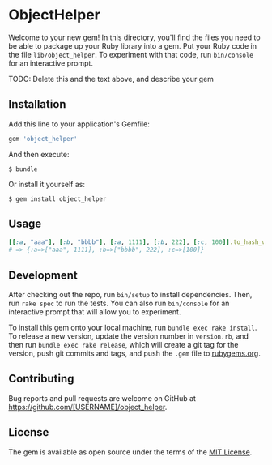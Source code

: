 # ObjectHelper

Welcome to your new gem! In this directory, you'll find the files you need to be able to package up your Ruby library into a gem. Put your Ruby code in the file `lib/object_helper`. To experiment with that code, run `bin/console` for an interactive prompt.

TODO: Delete this and the text above, and describe your gem

## Installation

Add this line to your application's Gemfile:

```ruby
gem 'object_helper'
```

And then execute:

    $ bundle

Or install it yourself as:

    $ gem install object_helper

## Usage

```ruby
[[:a, "aaa"], [:b, "bbbb"], [:a, 1111], [:b, 222], [:c, 100]].to_hash_with_array
# => {:a=>["aaa", 1111], :b=>["bbbb", 222], :c=>[100]}
```

## Development

After checking out the repo, run `bin/setup` to install dependencies. Then, run `rake spec` to run the tests. You can also run `bin/console` for an interactive prompt that will allow you to experiment.

To install this gem onto your local machine, run `bundle exec rake install`. To release a new version, update the version number in `version.rb`, and then run `bundle exec rake release`, which will create a git tag for the version, push git commits and tags, and push the `.gem` file to [rubygems.org](https://rubygems.org).

## Contributing

Bug reports and pull requests are welcome on GitHub at https://github.com/[USERNAME]/object_helper.

## License

The gem is available as open source under the terms of the [MIT License](https://opensource.org/licenses/MIT).
